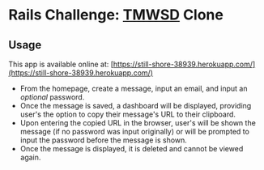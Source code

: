 # Rails Challenge: [TMWSD](https://www.thismessagewillselfdestruct.com/) Clone 

## Usage

This app is available online at: [https://still-shore-38939.herokuapp.com/](https://still-shore-38939.herokuapp.com/)

* From the homepage, create a message, input an email, and input an *optional* password. 
* Once the message is saved, a dashboard will be displayed, providing user's the option to copy their message's URL to their clipboard.
* Upon entering the copied URL in the browser, user's will be shown the message (if no password was input originally) or will be prompted to input the password before the message is shown. 
* Once the message is displayed, it is deleted and cannot be viewed again. 
